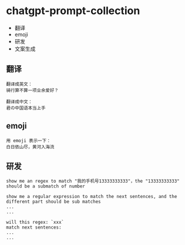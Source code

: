 # chatgpt-prompt-collection

- 翻译
- emoji
- 研发
- 文案生成

## 翻译

```
翻译成英文：
骑行算不算一项业余爱好？

翻译成中文：
君の中国语本当上手
```

## emoji

```
用 emoji 表示一下：
白日依山尽，黄河入海流
```

## 研发

```
show me an regex to match "我的手机号13333333333"，the "13333333333" should be a submatch of number

show me a regular expression to match the next sentences, and the different part should be sub matches
...
...

will this regex: `xxx`
match next sentences:
...
...
```

